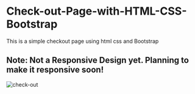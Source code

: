 # Check-out-Page-with-HTML-CSS-Bootstrap
This is a simple checkout page using html css and Bootstrap

## Note: Not a Responsive Design yet. Planning to make it responsive soon!

![check-out](https://user-images.githubusercontent.com/49324541/193004363-896f610a-3214-4731-9bcb-a21fb838ffc7.png)

